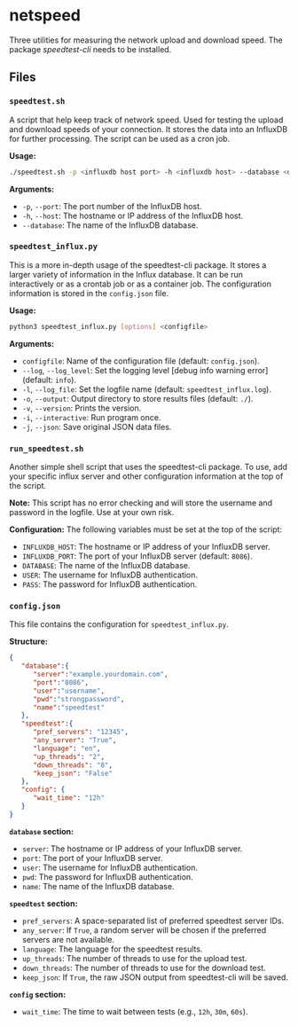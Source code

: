 # netspeed
Three utilities for measuring the network upload and download speed.  The package *speedtest-cli* needs to be installed. 

## Files

### `speedtest.sh`
A script that help keep track of network speed. Used for testing the upload and download speeds of your connection.
It stores the data into an InfluxDB for further processing.  The script can be used as a cron job.

**Usage:**
```bash
./speedtest.sh -p <influxdb host port> -h <influxdb host> --database <database name>
```

**Arguments:**
* `-p`, `--port`: The port number of the InfluxDB host.
* `-h`, `--host`: The hostname or IP address of the InfluxDB host.
* `--database`: The name of the InfluxDB database.

### `speedtest_influx.py`
This is a more in-depth usage of the speedtest-cli package.  It stores a larger variety of information
in the Influx database.  It can be run interactively or as a crontab job or as a container job.  The 
configuration information is stored in the `config.json` file.

**Usage:**
```bash
python3 speedtest_influx.py [options] <configfile>
```

**Arguments:**
* `configfile`: Name of the configuration file (default: `config.json`).
* `--log`, `--log_level`: Set the logging level [debug info warning error] (default: `info`).
* `-l`, `--log_file`: Set the logfile name (default: `speedtest_influx.log`).
* `-o`, `--output`: Output directory to store results files (default: `./`).
* `-v`, `--version`: Prints the version.
* `-i`, `--interactive`: Run program once.
* `-j`, `--json`: Save original JSON data files.

### `run_speedtest.sh`
Another simple shell script that uses the speedtest-cli package. To use, add your specific influx server and 
other configuration information at the top of the script.

**Note:** This script has no error checking and will store the username and password in the logfile.  Use at your own risk.

**Configuration:**
The following variables must be set at the top of the script:
* `INFLUXDB_HOST`: The hostname or IP address of your InfluxDB server.
* `INFLUXDB_PORT`: The port of your InfluxDB server (default: `8086`).
* `DATABASE`: The name of the InfluxDB database.
* `USER`: The username for InfluxDB authentication.
* `PASS`: The password for InfluxDB authentication.

### `config.json`
This file contains the configuration for `speedtest_influx.py`.

**Structure:**
```json
{
   "database":{
      "server":"example.yourdomain.com",
      "port":"8086",
      "user":"username",
      "pwd":"strongpassword",
      "name":"speedtest"
   },
   "speedtest":{
      "pref_servers": "12345",
      "any_server": "True",
      "language": "en",
      "up_threads": "2",
      "down_threads": "8",
      "keep_json": "False"
   },
   "config": {
      "wait_time": "12h"
   }
}
```

**`database` section:**
* `server`: The hostname or IP address of your InfluxDB server.
* `port`: The port of your InfluxDB server.
* `user`: The username for InfluxDB authentication.
* `pwd`: The password for InfluxDB authentication.
* `name`: The name of the InfluxDB database.

**`speedtest` section:**
* `pref_servers`: A space-separated list of preferred speedtest server IDs.
* `any_server`: If `True`, a random server will be chosen if the preferred servers are not available.
* `language`: The language for the speedtest results.
* `up_threads`: The number of threads to use for the upload test.
* `down_threads`: The number of threads to use for the download test.
* `keep_json`: If `True`, the raw JSON output from speedtest-cli will be saved.

**`config` section:**
* `wait_time`: The time to wait between tests (e.g., `12h`, `30m`, `60s`).